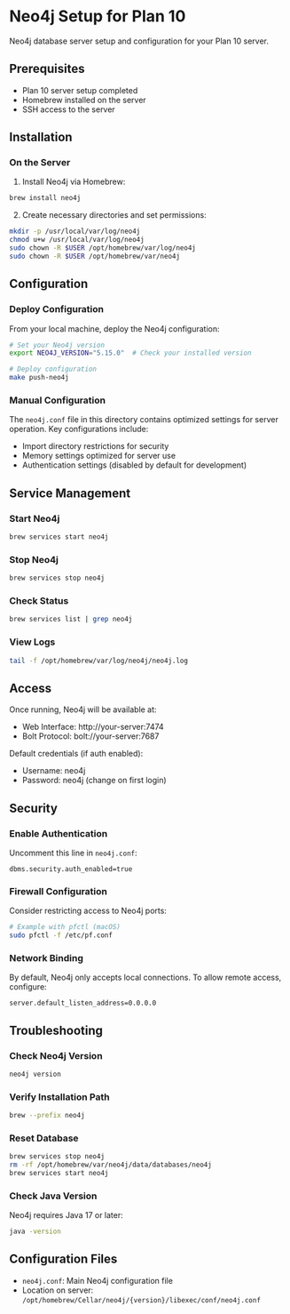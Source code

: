 # Neo4j Setup for Plan 10

Neo4j database server setup and configuration for your Plan 10 server.

## Prerequisites

- Plan 10 server setup completed
- Homebrew installed on the server
- SSH access to the server

## Installation

### On the Server

1. Install Neo4j via Homebrew:
```sh
brew install neo4j
```

2. Create necessary directories and set permissions:
```sh
mkdir -p /usr/local/var/log/neo4j
chmod u+w /usr/local/var/log/neo4j
sudo chown -R $USER /opt/homebrew/var/log/neo4j
sudo chown -R $USER /opt/homebrew/var/neo4j
```

## Configuration

### Deploy Configuration

From your local machine, deploy the Neo4j configuration:

```sh
# Set your Neo4j version
export NEO4J_VERSION="5.15.0"  # Check your installed version

# Deploy configuration
make push-neo4j
```

### Manual Configuration

The `neo4j.conf` file in this directory contains optimized settings for server operation. Key configurations include:

- Import directory restrictions for security
- Memory settings optimized for server use
- Authentication settings (disabled by default for development)

## Service Management

### Start Neo4j
```sh
brew services start neo4j
```

### Stop Neo4j
```sh
brew services stop neo4j
```

### Check Status
```sh
brew services list | grep neo4j
```

### View Logs
```sh
tail -f /opt/homebrew/var/log/neo4j/neo4j.log
```

## Access

Once running, Neo4j will be available at:
- Web Interface: http://your-server:7474
- Bolt Protocol: bolt://your-server:7687

Default credentials (if auth enabled):
- Username: neo4j
- Password: neo4j (change on first login)

## Security

### Enable Authentication
Uncomment this line in `neo4j.conf`:
```
dbms.security.auth_enabled=true
```

### Firewall Configuration
Consider restricting access to Neo4j ports:
```sh
# Example with pfctl (macOS)
sudo pfctl -f /etc/pf.conf
```

### Network Binding
By default, Neo4j only accepts local connections. To allow remote access, configure:
```
server.default_listen_address=0.0.0.0
```

## Troubleshooting

### Check Neo4j Version
```sh
neo4j version
```

### Verify Installation Path
```sh
brew --prefix neo4j
```

### Reset Database
```sh
brew services stop neo4j
rm -rf /opt/homebrew/var/neo4j/data/databases/neo4j
brew services start neo4j
```

### Check Java Version
Neo4j requires Java 17 or later:
```sh
java -version
```

## Configuration Files

- `neo4j.conf`: Main Neo4j configuration file
- Location on server: `/opt/homebrew/Cellar/neo4j/{version}/libexec/conf/neo4j.conf`